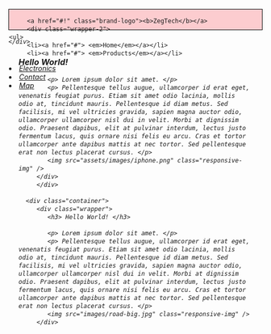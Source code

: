 

<html>
<head>
   <title> first web </title>
      
   <link type="text/css" rel="stylesheet" href="mystyle.css">
   <style>
	
body
{
	
	margin: 0px;
	text-decoration:none;
}
.brand-logo
{
margin-left:20px;
margin-bottom: 0px;
font-family:'monotype corsiva';

}
.wrapper
{
margin-left: 20px;
margin-right: 20px;


}
.wrapper-2
{
	float:right;

}

.container
{
width:100%;
margin-left: 0px;
text-align:center;
border:3px solid black;
}


ul  li
{
	display:inline-block;
	width: 150px;
	line-height:30px;
	text-align:center;
       

}
ul li a
{
	color:black;
	font-size:medium;
	
}

#container-1 
{
	width:100%;
	margin:0px;
	text-align:center;
	background-color:#d14841;
	color:white;
}
.nav-wrapper
{
background-color: #fccccf;
border:1px solid black;
height:40px;
}
</style>
        
</head>
<body>

<nav>
      <div class="nav-wrapper">

         <a href="#!" class="brand-logo"><b>ZegTech</b></a>	 
		 <div class="wrapper-2">
	<ul>
		 <li><a href="#"> <em>Home</em></a></li>
		 <li><a href="#"> <em>Products</em></a></li>
<lu>
<li><a href="#"><em>Electronics<em><a>
</lu>
		 <li><a href="#"> <em>Contact</em></a></li>
		 <li><a href="https://www.google.com/maps/place/hallroad/@31.4558463,74.3121377,17z/data=!3m1!4b1!4m5!3m4!1s0x391907e7065e950b:0x6c633bbd939cf7ab!8m2!3d31.4558463!4d74.3143264" class="text-primary" target="_blank"><em>Map</em></a></li>
		 </ul>
		 </div>
		 
	</div>
	
</nav>
<div id="container-1">
         <div class="wrapper"> 
		 <h3> Hello World! </h3>
			
            <p> Lorem ipsum dolor sit amet. </p>
            <p> Pellentesque tellus augue, ullamcorper id erat eget, venenatis feugiat purus. Etiam sit amet odio lacinia, mollis odio at, tincidunt mauris. Pellentesque id diam metus. Sed facilisis, mi vel ultricies gravida, sapien magna auctor odio, ullamcorper ullamcorper nisl dui in velit. Morbi at dignissim odio. Praesent dapibus, elit at pulvinar interdum, lectus justo fermentum lacus, quis ornare nisi felis eu arcu. Cras et tortor ullamcorper ante dapibus mattis at nec tortor. Sed pellentesque erat non lectus placerat cursus. </p>
            <img src="assets/images/iphone.png" class="responsive-img" />
		 </div>
		 </div>

	  <div class="container">
         <div class="wrapper">  
			<h3> Hello World! </h3>
			
            <p> Lorem ipsum dolor sit amet. </p>
            <p> Pellentesque tellus augue, ullamcorper id erat eget, venenatis feugiat purus. Etiam sit amet odio lacinia, mollis odio at, tincidunt mauris. Pellentesque id diam metus. Sed facilisis, mi vel ultricies gravida, sapien magna auctor odio, ullamcorper ullamcorper nisl dui in velit. Morbi at dignissim odio. Praesent dapibus, elit at pulvinar interdum, lectus justo fermentum lacus, quis ornare nisi felis eu arcu. Cras et tortor ullamcorper ante dapibus mattis at nec tortor. Sed pellentesque erat non lectus placerat cursus. </p>
            <img src="images/road-big.jpg" class="responsive-img" />
         </div>
</div>



</body>
</html>
